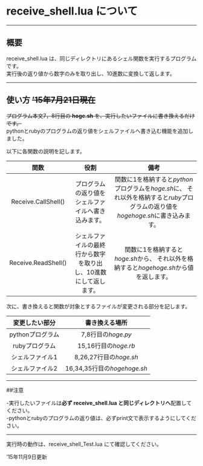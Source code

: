 # receive_shell.lua について  
---
## 概要

 receive_shell.lua は、同じディレクトリにあるシェル関数を実行するプログラムです。  
 実行後の返り値から数字のみを取り出し、10進数に変換して返します。    

---
## 使い方 ~~’15年7月21日現在~~  

~~プログラム本文7，8行目の **hoge.sh** を、実行したいファイルに書き換えるだけです。~~  
pythonとrubyのプログラムの返り値をシェルファイルへ書き込む機能を追加しました。

以下に各関数の説明を記します。

|関数|役割|備考|
|:-:|:-:|:-:|
|Receive.CallShell()|プログラムの返り値をシェルファイルへ書き込みます。|関数に1を格納すると*python*プログラムを*hoge.sh*に、  それ以外を格納すると*ruby*プログラムの返り値を*hogehoge.sh*に書き込みます。|
|Receive.ReadShell()|シェルファイルの最終行から数字を取り出し、10進数にして返します。|関数に1を格納すると*hoge.sh*から、  それ以外を格納すると*hogehoge.sh*から値を返します。|

次に、書き換えると関数が対象とするファイルが変更される部分を記します。

|変更したい部分|書き換える場所|
|:-:|:-:|
|pythonプログラム|7,8行目の*hoge.py*|
|rubyプログラム|15,16行目の*hoge.rb*|
|シェルファイル1|8,26,27行目の*hoge.sh*|
|シェルファイル2|16,34,35行目の*hogehoge.sh*|

---
##注意

-実行したいファイルは**必ず receive_shell.lua と同じディレクトリへ**配置してください。  
-pythonとrubyのプログラムの返り値は、必ずprint文で表示するようにしてください。

---

実行時の動作は、receive_shell_Test.lua にて確認してください。  

’15年11月9日更新